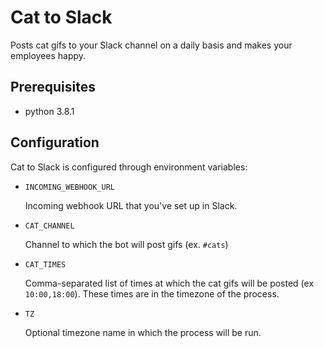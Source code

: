 Cat to Slack
============

Posts cat gifs to your Slack channel on a daily basis and makes your employees happy.


Prerequisites
-------------

- python 3.8.1

Configuration
-------------

Cat to Slack is configured through environment variables:

- `INCOMING_WEBHOOK_URL`

  Incoming webhook URL that you've set up in Slack.

- `CAT_CHANNEL`

  Channel to which the bot will post gifs (ex. `#cats`)

- `CAT_TIMES`

  Comma-separated list of times at which the cat gifs will be posted (ex `10:00,18:00`). These times are in the timezone of the process.

- `TZ`

  Optional timezone name in which the process will be run.